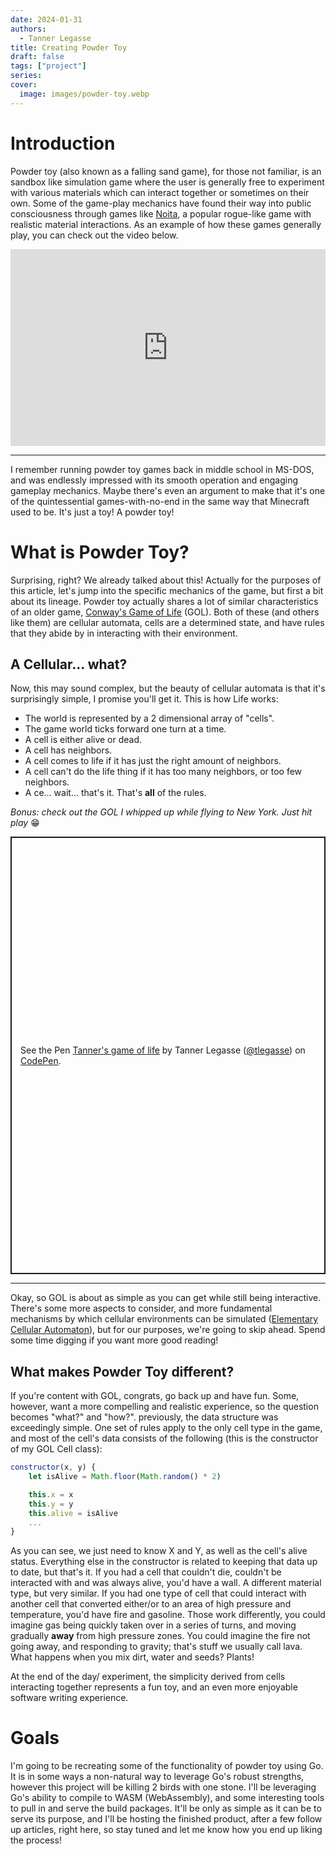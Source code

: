 ```yaml
---
date: 2024-01-31
authors:
  - Tanner Legasse
title: Creating Powder Toy
draft: false
tags: ["project"]
series:
cover:
  image: images/powder-toy.webp
---
```


# Introduction
Powder toy (also known as a falling sand game), for those not familiar, is an sandbox like simulation game where the user is generally free to experiment with various materials which can interact together or sometimes on their own. Some of the game-play mechanics have found their way into public consciousness through games like [Noita](https://en.wikipedia.org/wiki/Noita_(video_game)), a popular rogue-like game with realistic material interactions. As an example of how these games generally play, you can check out the video below.

<iframe width="100%" height="315" src="https://www.youtube.com/embed/LGbjdJO04H8?si=cFLjZj7RGq6ZDR5E&mute=1" title="YouTube video player" frameborder="0" allow="accelerometer; autoplay; clipboard-write; encrypted-media; gyroscope; picture-in-picture; web-share" allowfullscreen ></iframe>

---
I remember running powder toy games back in middle school in MS-DOS, and was endlessly impressed with its smooth operation and engaging gameplay mechanics. Maybe there's even an argument to make that it's one of the quintessential games-with-no-end in the same way that Minecraft used to be. It's just a toy! A powder toy!

# What is Powder Toy?
Surprising, right? We already talked about this! Actually for the purposes of this article, let's jump into the specific mechanics of the game, but first a bit about its lineage. Powder toy actually shares a lot of similar characteristics of an older game, [Conway's Game of Life](https://en.wikipedia.org/wiki/Conway%27s_Game_of_Life) (GOL). Both of these (and others like them) are cellular automata, cells are a determined state, and have rules that they abide by in interacting with their environment.

## A Cellular... what?
Now, this may sound complex, but the beauty of cellular automata is that it's surprisingly simple, I promise you'll get it. This is how Life works:
* The world is represented by a 2 dimensional array of "cells".
* The game world ticks forward one turn at a time.
* A cell is either alive or dead.
* A cell has neighbors.
* A cell comes to life if it has just the right amount of neighbors.
* A cell can't do the life thing if it has too many neighbors, or too few neighbors.
* A ce... wait... that's it. That's **all** of the rules.

*Bonus: check out the GOL I whipped up while flying to New York. Just hit play* 😁
<p class="codepen" data-height="700" data-default-tab="result" data-slug-hash="oeGVjb" data-user="tlegasse" style="height: 700px; box-sizing: border-box; display: flex; align-items: center; justify-content: center; border: 2px solid; margin: 1em 0; padding: 1em;">
  <span>See the Pen <a href="https://codepen.io/tlegasse/pen/oeGVjb">
  Tanner's game of life</a> by Tanner Legasse (<a href="https://codepen.io/tlegasse">@tlegasse</a>)
  on <a href="https://codepen.io">CodePen</a>.</span>
</p>
<script async src="https://cpwebassets.codepen.io/assets/embed/ei.js"></script>

---
Okay, so GOL is about as simple as you can get while still being interactive. There's some more aspects to consider, and more fundamental mechanisms by which cellular environments can be simulated ([Elementary Cellular Automaton](https://en.wikipedia.org/wiki/Elementary_cellular_automaton)), but for our purposes, we're going to skip ahead. Spend some time digging if you want more good reading!

## What makes Powder Toy different?
If you're content with GOL, congrats, go back up and have fun. Some, however, want a more compelling and realistic experience, so the question becomes "what?" and "how?". previously, the data structure was exceedingly simple. One set of rules apply to the only cell type in the game, and most of the cell's data consists of the following (this is the constructor of my GOL Cell class):
```javascript
constructor(x, y) {
	let isAlive = Math.floor(Math.random() * 2)

	this.x = x
	this.y = y
	this.alive = isAlive
	...
}
```
As you can see, we just need to know X and Y, as well as the cell's alive status. Everything else in the constructor is related to keeping that data up to date, but that's it. If you had a cell that couldn't die, couldn't be interacted with and was always alive, you'd have a wall. A different material type, but very similar. If you had one type of cell that could interact with another cell that converted either/or to an area of high pressure and temperature, you'd have fire and gasoline. Those work differently, you could imagine gas being quickly taken over in a series of turns, and moving gradually **away** from high pressure zones. You could imagine the fire not going away, and responding to gravity; that's stuff we usually call lava. What happens when you mix dirt, water and seeds? Plants!

At the end of the day/ experiment, the simplicity derived from cells interacting together represents a fun toy, and an even more enjoyable software writing experience.

# Goals
I'm going to be recreating some of the functionality of powder toy using Go. It is in some ways a non-natural way to leverage Go's robust strengths, however this project will be killing 2 birds with one stone. I'll be leveraging Go's ability to compile to WASM (WebAssembly), and some interesting tools to pull in and serve the build packages. It'll be only as simple as it can be to serve its purpose, and I'll be hosting the finished product, after a few follow up articles, right here, so stay tuned and let me know how you end up liking the process!

